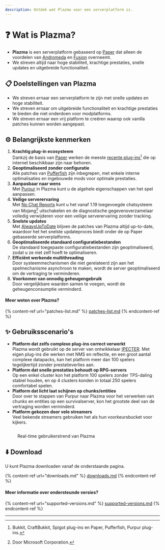 ```yaml
---
description: Ontdek wat Plazma voor een serverplatform is.
---
```


# ❓ Wat is Plazma?

- **Plazma** is een serverplatform gebaseerd op [Paper](https://github.com/PaperMC/Paper) dat alleen de voordelen van [Andromeda](https://github.com/EarendelArchived/Andromeda) en [Fusion](https://github.com/RuinedTechnologyUnify/Fusion) overneemt.
- We streven altijd naar hoge stabiliteit, krachtige prestaties, snelle updates en uitgebreide functionaliteit.

## 📋 Doelstellingen van Plazma <a href="#id-1" id="id-1"></a>

- We streven ernaar een serverplatform te zijn met snelle updates en hoge stabiliteit.
- We streven ernaar om uitgebreide functionaliteit en krachtige prestaties te bieden die niet onderdoen voor modplatforms.
- We streven ernaar een vrij platform te creëren waarop ook vanilla patches kunnen worden aangepast.

## ⚙️ Belangrijkste kenmerken <a href="#id-2" id="id-2"></a>

1. **Krachtig plug-in ecosysteem**\
   Dankzij de basis van [Paper](https://github.com/PaperMC/Paper) werken de meeste [recente plug-ins](#user-content-fn-1)[^1] die op internet beschikbaar zijn naar behoren.
2. **Geoptimaliseerd zonder configuratie**\
   Alle patches van [Pufferfish](https://github.com/pufferfish-gg/Pufferfish) zijn inbegrepen, met enkele interne optimalisaties en ingebouwde mods voor optimale prestaties.
3. **Aanpasbaar naar wens**\
   Met [Purpur](https://github.com/PurpurMC/Purpur) in Plazma kunt u de algehele eigenschappen van het spel aanpassen.
4. **Veilige serverervaring**\
   Met [No Chat Reports](https://github.com/Aizistral-Studios/No-Chat-Reports) kunt u het vanaf 1.19 toegevoegde chatsysteem van Mojang[^2] uitschakelen en de diagnostische gegevensverzamelaar volledig verwijderen voor een veilige serverervaring zonder tracking.
5. **Snelste updates**\
   Met [AlwaysUpToDate](https://github.com/PlazmaMC/AlwaysUpToDate) blijven de patches van Plazma altijd up-to-date, waardoor het het snelste updateproces biedt onder de op Paper gebaseerde serverplatforms.
6. **Geoptimaliseerde standaard configuratiebestanden**\
   De standaard toegepaste configuratiebestanden zijn geoptimaliseerd, zodat u ze niet zelf hoeft te optimaliseren.
7. **Efficiënt werkende multithreading**\
   Door systeemmechanismen die niet gerelateerd zijn aan het spelmechanisme asynchroon te maken, wordt de server geoptimaliseerd om de vertraging te verminderen.
8. **Voorkomen van onnodig geheugengebruik**\
   Door vergelijkbare waarden samen te voegen, wordt de geheugenconsumptie verminderd.

#### Meer weten over Plazma? <a href="#etc-1" id="etc-1"></a>

{% content-ref url="patches-list.md" %}
[patches-list.md](patches-list.md)
{% endcontent-ref %}

## ✨ Gebruiksscenario's <a href="#id-3" id="id-3"></a>

- **Platform dat zelfs complexe plug-ins correct verwerkt**\
  Plazma wordt gebruikt op de server van ontwikkelaar [IPECTER](https://github.com/IPECTER). Met eigen plug-ins die werken met NMS en reflectie, en een groot aantal complexe datapacks, kan het platform meer dan 100 spelers tegelijkertijd zonder prestatieverlies aan.
- **Platform dat snelle prestaties behoudt op RPG-servers**\
  Op een enkel cluster kon het platform 100 spelers zonder TPS-daling stabiel houden, en op 4 clusters konden in totaal 250 spelers comfortabel spelen.
- **Platform dat licht laat schijnen op chunks/entities**\
  Door over te stappen van Purpur naar Plazma voor het verwerken van chunks en entities op een survivalserver, kon het grootste deel van de vertraging worden verminderd.
- **Platform gekozen door vele streamers**\
  Veel bekende streamers gebruiken het als hun voorkeursbucket voor kijkers.

<figure><img src="https://camo.githubusercontent.com/22acffd515755c2cee2078a7697ff35351c5ec7148eb2806deedbe63df1c4ed7/68747470733a2f2f6273746174732e6f72672f7369676e6174757265732f7365727665722d696d706c656d656e746174696f6e2f506c617a6d612e737667" alt=""><figcaption><p>Real-time gebruikerstrend van Plazma</p></figcaption></figure>

## ⬇️ Download

U kunt Plazma downloaden vanaf de onderstaande pagina.

{% content-ref url="downloads.md" %}
[downloads.md](downloads.md)
{% endcontent-ref %}

#### Meer informatie over ondersteunde versies?

{% content-ref url="supported-versions.md" %}
[supported-versions.md](supported-versions.md)
{% endcontent-ref %}

***

[^1]: Bukkit, CraftBukkit, Spigot plug-ins en Paper, Pufferfish, Purpur plug-ins.

[^2]: Door Microsoft Corporation.

[^3]: Door het uitschakelen van het chatsysteem wordt de chat volledig op de server verwerkt en wordt het chattrackingmechanisme van Mojang geblokkeerd.

[^4]: Tijd die nodig is voor het systeemmechanisme om te werken, waarbij het spel tijdelijk wordt onderbroken.
